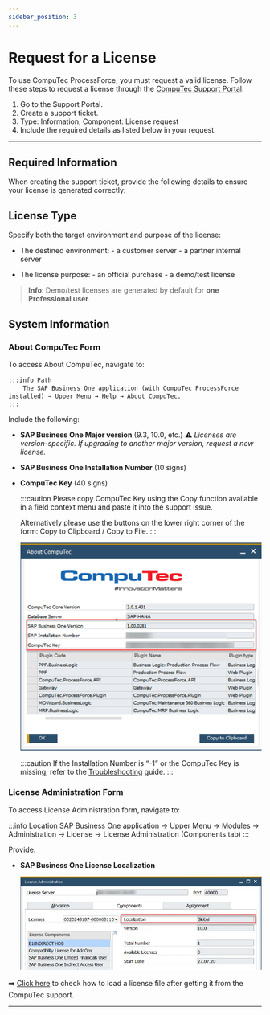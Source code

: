 ```yaml
---
sidebar_position: 3
---
```


# Request for a License

To use CompuTec ProcessForce, you must request a valid license. Follow these steps to request a license through the [CompuTec Support Portal](https://support.computec.pl):

1. Go to the Support Portal.
2. Create a support ticket.
3. Type: Information, Component: License request
4. Include the required details as listed below in your request.

---

## Required Information

When creating the support ticket, provide the following details to ensure your license is generated correctly:

## License Type

Specify both the target environment and purpose of the license:

- The destined environment:
      - a customer server
      - a partner internal server

- The license purpose:
      - an official purchase
      - a demo/test license

>**Info**: Demo/test licenses are generated by default for **one Professional user**.

## System Information

### About CompuTec Form

To access About CompuTec, navigate to:

    :::info Path
        The SAP Business One application (with CompuTec ProcessForce installed) → Upper Menu → Help → About CompuTec.
    :::

Include the following:

- **SAP Business One Major version** (9.3, 10.0, etc.)
  ⚠️ *Licenses are version-specific. If upgrading to another major version, request a new license.*

- **SAP Business One Installation Number** (10 signs)

- **CompuTec Key** (40 signs)

    :::caution
    Please copy CompuTec Key using the Copy function available in a field context menu and paste it into the support issue.

    Alternatively please use the buttons on the lower right corner of the form: Copy to Clipboard / Copy to File.
    :::

    ![About ProcessForce](./media/license-request/about-ct.webp)

    :::caution
    If the Installation Number is “-1” or the CompuTec Key is missing, refer to the [Troubleshooting](../../troubleshooting/licensing-issues.md) guide.
    :::

### License Administration Form

To access License Administration form, navigate to:

:::info Location
    SAP Business One application → Upper Menu → Modules → Administration → License → License Administration (Components tab)
:::

Provide:

- **SAP Business One License Localization**

    ![Localization](./media/license-request/localization.webp)

➡️ [Click here](../licensing/license-import-and-assignment.md) to check how to load a license file after getting it from the CompuTec support.

---
  